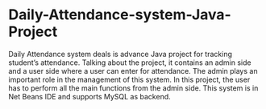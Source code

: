 # Daily-Attendance-system-Java-Project
Daily Attendance system deals  is advance Java project for tracking student’s attendance. Talking about the project, it contains an admin side and a user side where a user can enter for attendance. The admin plays an important role in the management of this system. In this project, the user has to perform all the main functions from the admin side. This system is in Net Beans IDE and supports MySQL as backend.
